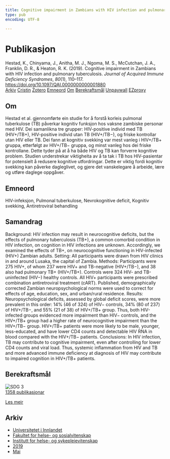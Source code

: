 ```yaml
---
title: Cognitive impairment in Zambians with HIV infection and pulmonary tuberculosis
type: pub
encoding: UTF-8

---
```

<h1>Publikasjon</h1>
<article id="csl-bib-container-FRAIL7L5" class="csl-bib-container">
  <div class="csl-bib-body"> <div class="csl-entry">Hestad, K., Chinyama, J., Anitha, M. J., Ngoma, M. S., McCutchan, J. A., Franklin, D. R., &#38; Heaton, R. K. (2019). Cognitive impairment in Zambians with HIV infection and pulmonary tuberculosis. <i>Journal of Acquired Immune Deficiency Syndromes</i>, <i>80</i>(1), 110–117. <a href="https://doi.org/10.1097/QAI.0000000000001880">https://doi.org/10.1097/QAI.0000000000001880</a></div> </div>
  <div class="csl-bib-buttons">
    <a href="#taxonomy-article-FRAIL7L5" alt="archive" class="csl-bib-button">Arkiv</a>
    <a href="https://app.cristin.no/results/show.jsf?id=1695642" alt="Cristin" class="csl-bib-button">Cristin</a>
    <a href="http://zotero.org/groups/5881554/items/FRAIL7L5" alt="Zotero" class="csl-bib-button">Zotero</a>
    <a href="#keywords-article-FRAIL7L5" alt="keywords" class="csl-bib-button">Emneord</a>
    <a href="#about-article-FRAIL7L5" alt="about_pub" class="csl-bib-button">Om</a>
    <a href="#sdg-article-FRAIL7L5" alt="sdg" class="csl-bib-button">Berekraftsmål</a>
    <a href="https://doi.org/10.1097/qai.0000000000001880" alt="Unpaywall" class="csl-bib-button">Unpaywall</a>
    <a href="https://doi.org/10.1097/qai.0000000000001880" alt="EZproxy" class="csl-bib-button">EZproxy</a>
  </div>
  <div id="csl-bib-meta-container-FRAIL7L5"></div>
</article>
<div id="csl-bib-meta-FRAIL7L5" class="csl-bib-meta">
  <article id="about-article-FRAIL7L5" class="about_pub-article">
    <h1>Om</h1>
    Hestad et al. gjennomførte ein studie for å forstå korleis pulmonal tuberkulose (TB) påverkar kognitiv funksjon hos vaksne zambiske personar med HIV. Dei samanlikna tre grupper: HIV-positive individ med TB (HIV+/TB+), HIV-positive individ utan TB (HIV+/TB−), og friske kontrollar utan HIV eller TB. Dei fann at kognitiv svekking var mest vanleg i HIV+/TB+ gruppa, etterfølgt av HIV+/TB− gruppa, og minst vanleg hos dei friske kontrollane. Dette tyder på at å ha både HIV og TB kan forverre kognitive problem. Studien understrekar viktigheita av å ta tak i TB hos HIV-pasientar for potensielt å redusere kognitive utfordringar. Dette er viktig fordi kognitiv svekking kan påverke dagleglivet, og gjere det vanskelegare å arbeide, lære og utføre daglege oppgåver.
  </article>
  <article id="keywords-article-FRAIL7L5" class="keywords-article">
    <h1>Emneord</h1>
    HIV-infeksjon, Pulmonal tuberkulose, Nevrokognitive deficit, Kognitiv svekking, Antiretroviral behandling
  </article>
  <article id="abstract-article-FRAIL7L5" class="abstract-article">
    <h1>Samandrag</h1>
    Background: 
HIV infection may result in neurocognitive deficits, but the effects of pulmonary tuberculosis (TB+), a common comorbid condition in HIV infection, on cognition in HIV infections are unknown. Accordingly, we examined the effects of TB+, on neurocognitive functioning in HIV-infected (HIV+) Zambian adults. 
Setting: 
All participants were drawn from HIV clinics in and around Lusaka, the capital of Zambia. 
Methods: 
Participants were 275 HIV+, of whom 237 were HIV+ and TB-negative (HIV+/TB−), and 38 also had pulmonary TB+ (HIV+/TB+). Controls were 324 HIV- and TB-uninfected (HIV−) healthy controls. All HIV+ participants were prescribed combination antiretroviral treatment (cART). Published, demographically corrected Zambian neuropsychological norms were used to correct for effects of age, education, sex, and urban/rural residence. 
Results: 
Neuropsychological deficits, assessed by global deficit scores, were more prevalent in this order: 14% (46 of 324) of HIV− controls, 34% (80 of 237) of HIV+/TB−, and 55% (21 of 38) of HIV+/TB+ group. Thus, both HIV-infected groups evidenced more impairment than HIV− controls, and the HIV+/TB+ group had a higher rate of neurocognitive impairment than the HIV+/TB− group. HIV+/TB+ patients were more likely to be male, younger, less-educated, and have lower CD4 counts and detectable HIV RNA in blood compared with the HIV+/TB− patients. 
Conclusions: 
In HIV infection, TB may contribute to cognitive impairment, even after controlling for lower CD4 counts and viral load. Thus, systemic inflammation from HIV and TB and more advanced immune deficiency at diagnosis of HIV may contribute to impaired cognition in HIV+/TB+ patients.
  </article>
  <article id="sdg-article-FRAIL7L5" class="sdg-article">
    <h1>Berekraftsmål</h1>
    <div class="sdg-container"><div id="sdg3" class="sdg">
        <img src="{{< params subfolder >}}images/sdg/sdg03_nn.png" class="image" alt="SDG 3">
        <div class="sdg-overlay">
          <a href="/nn/archive/?key=?sdg=3#archive" class="sdg-publication-count"><span>1358</span> publikasjonar</a>
          <p><a href="https://fn.no/om-fn/fns-baerekraftsmaal/god-helse-og-livskvalitet?lang=nno-NO" class="sdg-read-more">Les meir</a></p>
        </div>
      </div></div>
  </article>
  <article id="taxonomy-article-FRAIL7L5" class="taxonomy-article">
    <h1>Arkiv</h1>
    <ul>
      <li>
        <a href="/nn/archive/?key=3DCRN523">Universitetet i Innlandet</a>
      </li>
      <li>
        <a href="/nn/archive/?key=IDKFS3MX">Fakultet for helse- og sosialvitenskap</a>
      </li>
      <li>
        <a href="/nn/archive/?key=GTV4ECMZ">Institutt for helse- og sykepleievitenskap</a>
      </li>
      <li>
        <a href="/nn/archive/?key=E7THIEEM">2019</a>
      </li>
      <li>
        <a href="/nn/archive/?key=DVX7L8D7">Mai</a>
      </li>
    </ul>
  </article>
</div>
